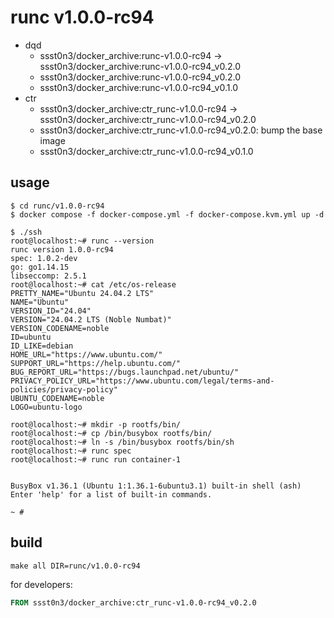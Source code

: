 # runc v1.0.0-rc94

* dqd
    * ssst0n3/docker_archive:runc-v1.0.0-rc94 -> ssst0n3/docker_archive:runc-v1.0.0-rc94_v0.2.0
    * ssst0n3/docker_archive:runc-v1.0.0-rc94_v0.2.0
    * ssst0n3/docker_archive:runc-v1.0.0-rc94_v0.1.0
* ctr
    * ssst0n3/docker_archive:ctr_runc-v1.0.0-rc94 -> ssst0n3/docker_archive:ctr_runc-v1.0.0-rc94_v0.2.0
    * ssst0n3/docker_archive:ctr_runc-v1.0.0-rc94_v0.2.0: bump the base image
    * ssst0n3/docker_archive:ctr_runc-v1.0.0-rc94_v0.1.0

## usage

```shell
$ cd runc/v1.0.0-rc94
$ docker compose -f docker-compose.yml -f docker-compose.kvm.yml up -d
```

```shell
$ ./ssh
root@localhost:~# runc --version
runc version 1.0.0-rc94
spec: 1.0.2-dev
go: go1.14.15
libseccomp: 2.5.1
root@localhost:~# cat /etc/os-release 
PRETTY_NAME="Ubuntu 24.04.2 LTS"
NAME="Ubuntu"
VERSION_ID="24.04"
VERSION="24.04.2 LTS (Noble Numbat)"
VERSION_CODENAME=noble
ID=ubuntu
ID_LIKE=debian
HOME_URL="https://www.ubuntu.com/"
SUPPORT_URL="https://help.ubuntu.com/"
BUG_REPORT_URL="https://bugs.launchpad.net/ubuntu/"
PRIVACY_POLICY_URL="https://www.ubuntu.com/legal/terms-and-policies/privacy-policy"
UBUNTU_CODENAME=noble
LOGO=ubuntu-logo
```

```shell
root@localhost:~# mkdir -p rootfs/bin/
root@localhost:~# cp /bin/busybox rootfs/bin/
root@localhost:~# ln -s /bin/busybox rootfs/bin/sh
root@localhost:~# runc spec
root@localhost:~# runc run container-1


BusyBox v1.36.1 (Ubuntu 1:1.36.1-6ubuntu3.1) built-in shell (ash)
Enter 'help' for a list of built-in commands.

~ # 
```

## build

```shell
make all DIR=runc/v1.0.0-rc94
```

for developers:

```dockerfile
FROM ssst0n3/docker_archive:ctr_runc-v1.0.0-rc94_v0.2.0
```
